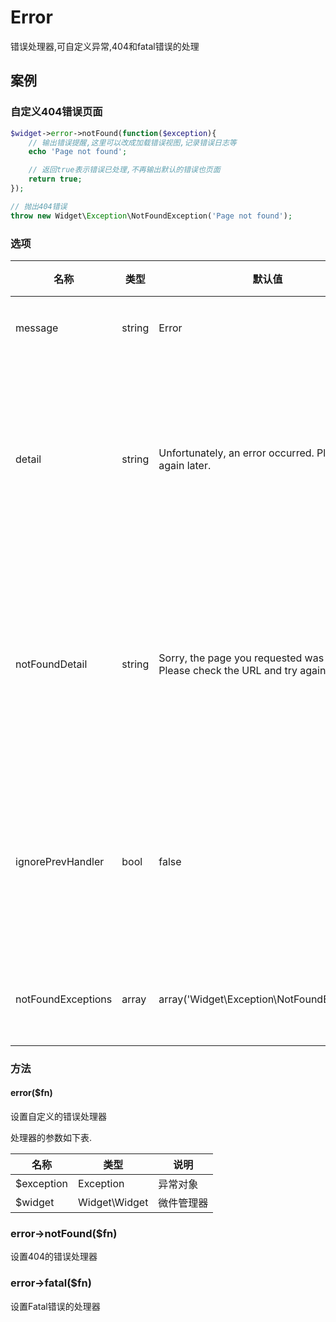 Error
=====

错误处理器,可自定义异常,404和fatal错误的处理

案例
----

### 自定义404错误页面
```php
$widget->error->notFound(function($exception){
    // 输出错误提醒,这里可以改成加载错误视图,记录错误日志等
    echo 'Page not found';

    // 返回true表示错误已处理,不再输出默认的错误也页面
    return true;
});

// 抛出404错误
throw new Widget\Exception\NotFoundException('Page not found');
```

### 选项

名称                | 类型   | 默认值                                                                           | 说明
--------------------|--------|----------------------------------------------------------------------------------|------
message             | string | Error                                                                            | 错误标题
detail              | string | Unfortunately, an error occurred. Please try again later.                        | 未开启调试模式时的错误信息
notFoundDetail      | string | Sorry, the page you requested was not found. Please check the URL and try again. | 未开启调试模式时的404错误信息
ignorePrevHandler   | bool   | false                                                                            | 是否忽略已有的异常处理器
notFoundExceptions  | array  | array('Widget\Exception\NotFoundException')                                      | 404异常的类名

### 方法

#### error($fn)
设置自定义的错误处理器

处理器的参数如下表.

名称        | 类型          | 说明
------------|---------------|------
$exception  | Exception     | 异常对象
$widget     | Widget\Widget | 微件管理器

### error->notFound($fn)
设置404的错误处理器

### error->fatal($fn)
设置Fatal错误的处理器
